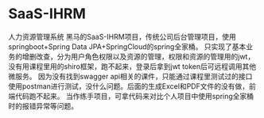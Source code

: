 # SaaS-IHRM
人力资源管理系统
黑马的SaaS-IHRM项目，传统公司后台管理项目，使用springboot+Spring Data JPA+SpringCloud的spring全家桶。
只实现了基本业务的增删改查，分为用户角色权限以及资源的管理，权限和资源的管理用的jwt，没有用课程里用的shiro框架，跑不起来，登录后拿到jwt token后可远程调用其他微服务。
因为没有找到swagger api相关的课件，只能通过课程里测试过的接口使用postman进行测试，没什么问题。后面的生成Excel和PDF文件的没有做，前端代码跑不起来。
当作练手项目，可拿代码来对比个人项目中使用spring全家桶时的报错异常等问题。
